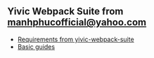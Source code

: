 ## Yivic Webpack Suite from manhphucofficial@yahoo.com
- [Requirements from yivic-webpack-suite](https://github.com/manhphuc/yivic-webpack-suite/blob/use-env-config/doc/00-requirements-from-yivic-webpack-suite.md)
- [Basic guides](https://github.com/manhphuc/yivic-webpack-suite/blob/use-env-config/doc/01-basic-guides.md)
